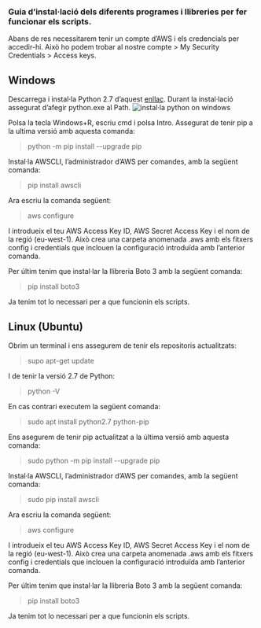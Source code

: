 ### Guia d’instal·lació dels diferents programes i llibreries per fer funcionar els scripts.

Abans de res necessitarem tenir un compte d’AWS i els credencials per accedir-hi. Això ho podem trobar al nostre compte > My Security Credentials > Access keys.

## Windows


Descarrega i instal·la Python 2.7 d’aquest [enllaç](https://www.python.org/downloads/).
Durant la instal·lació assegurat d’afegir python.exe al Path.
![instal·la python on windows](https://tutorial.djangogirls.org/es/python_installation/images/add_python_to_windows_path.png)

Polsa la tecla Windows+R, escriu cmd i polsa Intro. Assegurat de tenir pip a la ultima versió amb aquesta comanda:
> python -m pip install --upgrade pip

Instal·la AWSCLI, l’administrador d’AWS per comandes, amb la 
següent comanda:
> pip install awscli

Ara escriu la comanda següent:
> aws configure

I introdueix el teu AWS Access Key ID, AWS Secret Access Key i el nom de la regió (eu-west-1).
Això crea una carpeta anomenada .aws amb els fitxers config i credentials que inclouen la configuració introduïda amb l’anterior comanda.

Per últim tenim que instal·lar la llibreria Boto 3 amb la següent comanda:
> pip install boto3

Ja tenim tot lo necessari per a que funcionin els scripts.


## Linux (Ubuntu)
Obrim un terminal i ens assegurem de tenir els repositoris actualitzats: 
> supo apt-get update

I de tenir la versió 2.7 de Python:
> python -V

En cas contrari executem la següent comanda:
> sudo apt install python2.7 python-pip

Ens asegurem de tenir pip actualitzat a la última versió amb aquesta comanda:
> sudo python -m pip install --upgrade pip

Instal·la AWSCLI, l’administrador d’AWS per comandes, amb la 
següent comanda:
> sudo pip install awscli

Ara escriu la comanda següent:
> aws configure

I introdueix el teu AWS Access Key ID, AWS Secret Access Key i el nom de la regió (eu-west-1).
Això crea una carpeta anomenada .aws amb els fitxers config i credentials que inclouen la configuració introduïda amb l’anterior comanda.

Per últim tenim que instal·lar la llibreria Boto 3 amb la següent comanda:
> pip install boto3

Ja tenim tot lo necessari per a que funcionin els scripts.
